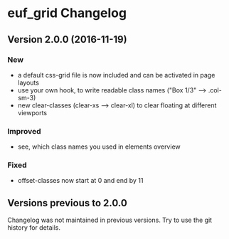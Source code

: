euf_grid Changelog
===========================

Version 2.0.0 (2016-11-19)
--------------------------

### New
- a default css-grid file is now included and can be activated in page layouts
- use your own hook, to write readable class names ("Box 1/3" --> .col-sm-3)
- new clear-classes (clear-xs --> clear-xl) to clear floating at different viewports

### Improved
- see, which class names you used in elements overview

### Fixed
- offset-classes now start at 0 and end by 11

Versions previous to 2.0.0
--------------------------

Changelog was not maintained in previous versions.
Try to use the git history for details.
